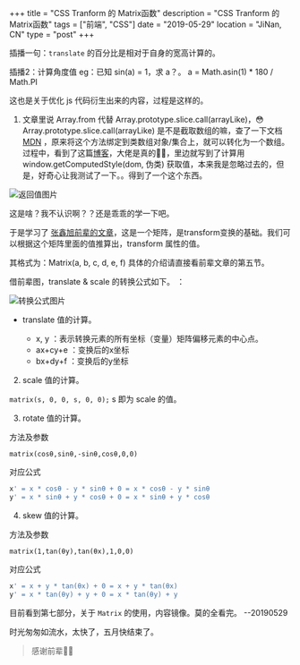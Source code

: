 +++
title = "CSS Tranform 的 Matrix函数"
description = "CSS Tranform 的 Matrix函数"
tags = ["前端", "CSS"]
date = "2019-05-29"
location = "JiNan, CN"
type = "post"
+++

插播一句：`translate` 的百分比是相对于自身的宽高计算的。

插播2：计算角度值 eg：已知 sin(a) = 1，求 a？。 a = Math.asin(1) * 180 / Math.PI



这也是关于优化 js 代码衍生出来的内容，过程是这样的。

1. 文章里说 Array.from 代替 Array.prototype.slice.call(arrayLike)，😳Array.prototype.slice.call(arrayLike) 是不是截取数组的嘛，查了一下文档 [MDN](https://developer.mozilla.org/zh-CN/docs/Web/JavaScript/Reference/Global_Objects/Array/slice#Array-like) ，原来将这个方法绑定到类数组对象/集合上，就可以转化为一个数组。过程中，看到了这篇[博客](https://www.cnblogs.com/ariel-zhang/p/7288455.html)，大佬是真的🐂🍺，里边就写到了计算用 window.getComputedStyle(dom, 伪类) 获取值，本来我是忽略过去的，但是，好奇心让我测试了一下。。得到了一个这个东西。

![返回值图片](/img/0529-cm-eg1.jpg)

这是啥？我不认识啊？？还是乖乖的学一下吧。

于是学习了 [张鑫旭前辈的文章](https://www.zhangxinxu.com/wordpress/2012/06/css3-transform-matrix-%E7%9F%A9%E9%98%B5/)，这是一个矩阵，是transform变换的基础。我们可以根据这个矩阵里面的值推算出，transform 属性的值。

其格式为：Matrix(a, b, c, d, e, f) 具体的介绍请直接看前辈文章的第五节。

借前辈图，translate & scale 的转换公式如下。 ：

![转换公式图片](http://image.zhangxinxu.com/image/blog/201206/css-transforms-matrix5.gif)

* translate 值的计算。
    
  + x, y ：表示转换元素的所有坐标（变量）矩阵偏移元素的中心点。
  + ax+cy+e ：变换后的x坐标
  + bx+dy+f ：变换后的y坐标

2. scale 值的计算。

`matrix(s, 0, 0, s, 0, 0);` s 即为 scale 的值。

3. rotate 值的计算。

方法及参数

`matrix(cosθ,sinθ,-sinθ,cosθ,0,0)`

对应公式

```js
x' = x * cosθ - y * sinθ + 0 = x * cosθ - y * sinθ
y' = x * sinθ + y * cosθ + 0 = x * sinθ + y * cosθ
```

4. skew 值的计算。

方法及参数

`matrix(1,tan(θy),tan(θx),1,0,0)`

对应公式

```js
x' = x + y * tan(θx) + 0 = x + y * tan(θx) 
y' = x * tan(θy) + y + 0 = x * tan(θy) + y
```

目前看到第七部分，关于 `Matrix` 的使用，内容镜像。莫的全看完。 --20190529

时光匆匆如流水，太快了，五月快结束了。

> 感谢前辈👏🏻